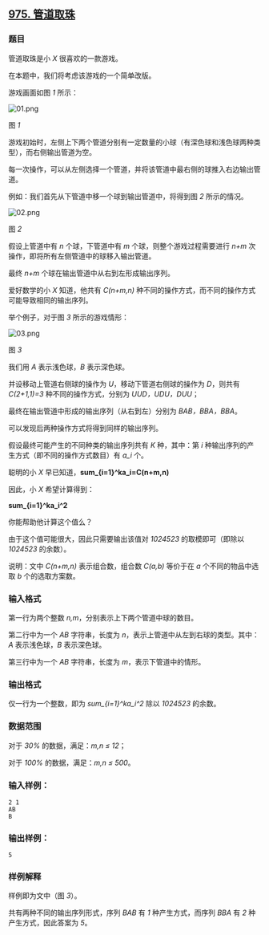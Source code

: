 ## [975. 管道取珠](https://www.acwing.com/problem/content/977/)

### 题目

管道取珠是小 *X* 很喜欢的一款游戏。

在本题中，我们将考虑该游戏的一个简单改版。

游戏画面如图 *1* 所示：

 ![01.png](https://cdn.acwing.com/media/article/image/2019/09/04/19_08cae788cf-01.png)

图 *1*

游戏初始时，左侧上下两个管道分别有一定数量的小球（有深色球和浅色球两种类型），而右侧输出管道为空。

每一次操作，可以从左侧选择一个管道，并将该管道中最右侧的球推入右边输出管道。

例如：我们首先从下管道中移一个球到输出管道中，将得到图 *2* 所示的情况。

 ![02.png](https://cdn.acwing.com/media/article/image/2019/09/04/19_b0f78d94cf-02.png)

图 *2*

假设上管道中有 *n* 个球，下管道中有 *m* 个球，则整个游戏过程需要进行 *n+m* 次操作，即将所有左侧管道中的球移入输出管道。

最终 *n+m* 个球在输出管道中从右到左形成输出序列。

爱好数学的小 *X* 知道，他共有 *C(n+m,n)* 种不同的操作方式，而不同的操作方式可能导致相同的输出序列。

举个例子，对于图 *3* 所示的游戏情形：

 ![03.png](https://cdn.acwing.com/media/article/image/2019/09/04/19_d66d9898cf-03.png)

图 *3*

我们用 *A* 表示浅色球，*B* 表示深色球。

并设移动上管道右侧球的操作为 *U*，移动下管道右侧球的操作为 *D*，则共有 *C(2+1,1)=3* 种不同的操作方式，分别为 *UUD，UDU，DUU*；

最终在输出管道中形成的输出序列（从右到左）分别为 *BAB，BBA，BBA*。

可以发现后两种操作方式将得到同样的输出序列。

假设最终可能产生的不同种类的输出序列共有 *K* 种，其中：第 *i* 种输出序列的产生方式（即不同的操作方式数目）有 *a_i* 个。

聪明的小 *X* 早已知道，**sum_{i=1}^ka_i=C(n+m,n)**

因此，小 *X* 希望计算得到：

**sum_{i=1}^ka_i^2**

你能帮助他计算这个值么？

由于这个值可能很大，因此只需要输出该值对 *1024523* 的取模即可（即除以 *1024523* 的余数）。

说明：文中 *C(n+m,n)* 表示组合数，组合数 *C(a,b)* 等价于在 *a* 个不同的物品中选取 *b* 个的选取方案数。

### 输入格式

第一行为两个整数 *n,m*，分别表示上下两个管道中球的数目。

第二行中为一个 *AB* 字符串，长度为 *n*，表示上管道中从左到右球的类型。其中：*A* 表示浅色球，*B* 表示深色球。

第三行中为一个 *AB* 字符串，长度为 *m*，表示下管道中的情形。

### 输出格式

仅一行为一个整数，即为 *sum_{i=1}^ka_i^2* 除以 *1024523* 的余数。

### 数据范围

对于 *30%* 的数据，满足：*m,n ≤ 12*；

对于 *100%* 的数据，满足：*m,n ≤ 500*。

### 输入样例：

```
2 1
AB
B
```

### 输出样例：

```
5
```

### 样例解释

样例即为文中（图 *3*）。

共有两种不同的输出序列形式，序列 *BAB* 有 *1* 种产生方式，而序列 *BBA* 有 *2* 种产生方式，因此答案为 *5*。
